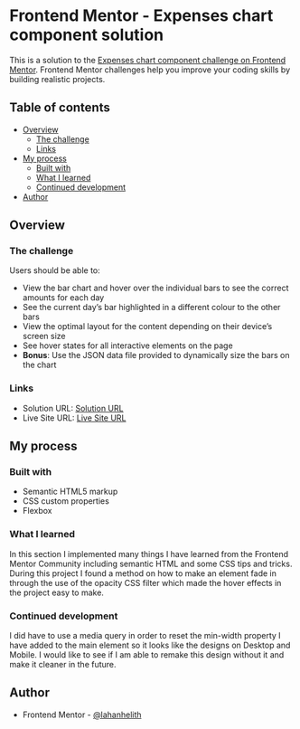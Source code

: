 # Frontend Mentor - Expenses chart component solution

This is a solution to the [Expenses chart component challenge on Frontend Mentor](https://www.frontendmentor.io/challenges/expenses-chart-component-e7yJBUdjwt). Frontend Mentor challenges help you improve your coding skills by building realistic projects. 

## Table of contents

- [Overview](#overview)
  - [The challenge](#the-challenge)
  - [Links](#links)
- [My process](#my-process)
  - [Built with](#built-with)
  - [What I learned](#what-i-learned)
  - [Continued development](#continued-development)
- [Author](#author)

## Overview

### The challenge

Users should be able to:

- View the bar chart and hover over the individual bars to see the correct amounts for each day
- See the current day’s bar highlighted in a different colour to the other bars
- View the optimal layout for the content depending on their device’s screen size
- See hover states for all interactive elements on the page
- **Bonus**: Use the JSON data file provided to dynamically size the bars on the chart


### Links

- Solution URL: [Solution URL](https://github.com/lahanhelith/expenses-chart-frontend-mentor)
- Live Site URL: [Live Site URL](https://regal-entremet-f5fedf.netlify.app/)

## My process

### Built with

- Semantic HTML5 markup
- CSS custom properties
- Flexbox

### What I learned

In this section I implemented many things I have learned from the Frontend Mentor Community including semantic HTML and some CSS tips and tricks. During this project I found a method on how to make an element fade in through the use of the opacity CSS filter which made the hover effects in the project easy to make.

### Continued development

I did have to use a media query in order to reset the min-width property I have added to the main element so it looks like the designs on Desktop and Mobile. I would like to see if I am able to remake this design without it and make it cleaner in the future.

## Author

- Frontend Mentor - [@lahanhelith](https://www.frontendmentor.io/profile/lahanhelith)
